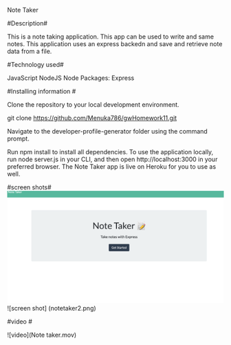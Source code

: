 Note Taker

#Description#

This is a note taking  application. This app can be used to write and same notes. This application uses an express backedn and save and retrieve note data from a file. 

#Technology used#

JavaScript
NodeJS
Node Packages:
Express


#Installing information #

Clone the repository to your local development environment.

git clone https://github.com/Menuka786/gwHomework11.git

Navigate to the developer-profile-generator folder using the command prompt.

Run npm install to install all dependencies. To use the application locally, run node server.js in your CLI, and then open http://localhost:3000 in your preferred browser. The Note Taker app is live on Heroku for you to use as well.

#screen shots#
![screen shot](notetaker.png)
![screen shot] (notetaker2.png)

#video #

![video](Note taker.mov)